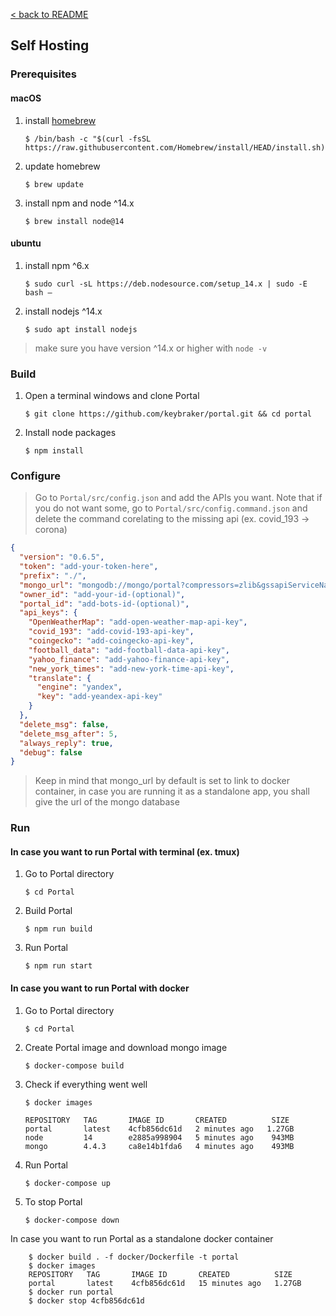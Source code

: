 [< back to README](https://github.com/keybraker/portal-discord-bot#regex-interpreter)

## Self Hosting

### Prerequisites

#### macOS

1.  install [homebrew](https://brew.sh)

        $ /bin/bash -c "$(curl -fsSL https://raw.githubusercontent.com/Homebrew/install/HEAD/install.sh)"

2.  update homebrew

        $ brew update

3.  install npm and node ^14.x

        $ brew install node@14

#### ubuntu

1.  install npm ^6.x

        $ sudo curl -sL https://deb.nodesource.com/setup_14.x | sudo -E bash –

2.  install nodejs ^14.x

        $ sudo apt install nodejs

> make sure you have version ^14.x or higher with `node -v`

### Build

1.  Open a terminal windows and clone Portal

        $ git clone https://github.com/keybraker/portal.git && cd portal

2.  Install node packages

        $ npm install

### Configure

> Go to `Portal/src/config.json` and add the APIs you want. Note that if you do not want some, go to `Portal/src/config.command.json` and delete the command corelating to the missing api (ex. covid_193 -> corona)

   ```json
   {
     "version": "0.6.5",
     "token": "add-your-token-here",
     "prefix": "./",
     "mongo_url": "mongodb://mongo/portal?compressors=zlib&gssapiServiceName=portal",
     "owner_id": "add-your-id-(optional)",
     "portal_id": "add-bots-id-(optional)",
     "api_keys": {
       "OpenWeatherMap": "add-open-weather-map-api-key",
       "covid_193": "add-covid-193-api-key",
       "coingecko": "add-coingecko-api-key",
       "football_data": "add-football-data-api-key",
       "yahoo_finance": "add-yahoo-finance-api-key",
       "new_york_times": "add-new-york-time-api-key",
       "translate": {
         "engine": "yandex",
         "key": "add-yeandex-api-key"
       }
     },
     "delete_msg": false,
     "delete_msg_after": 5,
     "always_reply": true,
     "debug": false
   }
   ```

> Keep in mind that mongo_url by default is set to link to docker container, in case you are running it as a standalone app, you shall give the url of the mongo database

### Run

#### In case you want to run Portal with terminal (ex. tmux)

1.  Go to Portal directory

        $ cd Portal

2.  Build Portal

        $ npm run build

3.  Run Portal

        $ npm run start

#### In case you want to run Portal with docker

1.  Go to Portal directory

        $ cd Portal

2.  Create Portal image and download mongo image

        $ docker-compose build

3.  Check if everything went well

        $ docker images

        REPOSITORY   TAG       IMAGE ID       CREATED          SIZE
        portal       latest    4cfb856dc61d   2 minutes ago   1.27GB
        node         14        e2885a998904   5 minutes ago    943MB
        mongo        4.4.3     ca8e14b1fda6   4 minutes ago    493MB


4.  Run Portal

        $ docker-compose up


5.  To stop Portal

        $ docker-compose down

In case you want to run Portal as a standalone docker container

    	$ docker build . -f docker/Dockerfile -t portal
    	$ docker images
    	REPOSITORY   TAG       IMAGE ID       CREATED          SIZE
    	portal       latest    4cfb856dc61d   15 minutes ago   1.27GB
    	$ docker run portal
    	$ docker stop 4cfb856dc61d
